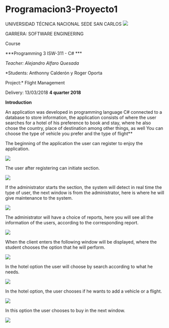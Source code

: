 # Programacion3-Proyecto1

﻿UNIVERSIDAD TÉCNICA NACIONAL SEDE SAN CARLOS  ![](https://user-images.githubusercontent.com/31899798/133890121-5e69f238-0839-44cc-aea2-4fe5169f3f2d.png)

GARRERA: SOFTWARE ENGINEERING 

Course

***Programming 3 ISW-311 - C# ***

*Teacher: Alejandro Alfaro Quesada*

*Students: Anthonny Calderón y Roger Oporta

Project:* Flight Management

Delivery: 13/03/2018 **4 quarter 2018**  

**Introduction** 

An  application  was  developed  in  programming  language  C# connected to a database to store information, the application consists of where the user searches for a hotel of his preference to book and stay, where he also chose the country, place of destination among other things, as well You can choose the type of vehicle you prefer and the type of flight** 

The beginning of the application the user can register to enjoy the application. 

![](https://user-images.githubusercontent.com/31899798/133890168-c30d95dd-2c0b-41ff-822c-5c786eff5ef7.jpeg)

The user after registering can initiate section. 

![](https://user-images.githubusercontent.com/31899798/133890181-d20e2e19-326d-4c5b-8861-820e2ce8831c.jpeg)

If the administrator starts the section, the system will detect in real time the type of user, the next window is from the administrator, here is where he will give maintenance to the system. 

![](https://user-images.githubusercontent.com/31899798/133890243-14abdf62-08db-40a6-a0ff-a4552361d875.jpeg)

The administrator will have a choice of reports, here you will see all the information of the users, according to the corresponding report. 

![](https://user-images.githubusercontent.com/31899798/133890253-76d2ab30-7a5e-4c87-a726-5ac75dcd84d0.jpeg)

When the client enters the following window will be displayed, where the student chooses the option that he will perform. 

![](https://user-images.githubusercontent.com/31899798/133890265-dc287573-491c-4e53-984b-82bbed484b67.jpeg)

In the hotel option the user will choose by search according to what he needs. 

![](https://user-images.githubusercontent.com/31899798/133890272-f8950eec-b693-41c7-92de-62d9b27ce3fa.jpeg)

In the hotel option, the user chooses if he wants to add a vehicle or a flight. 

![](https://user-images.githubusercontent.com/31899798/133890281-acfad807-90f1-4b8c-a36c-6947e5fb1c92.jpeg)

In this option the user chooses to buy in the next window. 

![](https://user-images.githubusercontent.com/31899798/133890288-19b47c96-1ec3-48c1-8b7b-c2a2818002c8.png)
